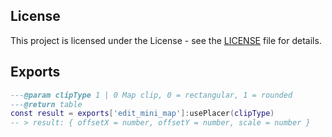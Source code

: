 ## License
This project is licensed under the License - see the [LICENSE](LICENSE) file for details.

## Exports

```lua
---@param clipType 1 | 0 Map clip, 0 = rectangular, 1 = rounded
---@return table
const result = exports['edit_mini_map']:usePlacer(clipType)
-- > result: { offsetX = number, offsetY = number, scale = number }
```
